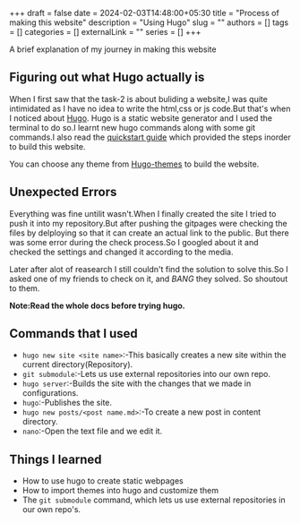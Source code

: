 +++ 
draft = false
date = 2024-02-03T14:48:00+05:30
title = "Process of making this website"
description = "Using Hugo"
slug = ""
authors = []
tags = []
categories = []
externalLink = ""
series = []
+++

A brief explanation of my journey in making this website
<!--more-->
## Figuring out what Hugo actually is
When I first saw that the task-2 is about buliding a website,I was quite intimidated as I have no idea to write the html,css or js code.But that's when I noticed about [Hugo](https://gohugo.io/).
Hugo is a static website generator and I used the terminal to do so.I learnt  new hugo commands along with some git commands.I also read the [quickstart guide](https://gohugo.io/getting-started/quick-start/) which provided the steps inorder to build this website.

You can choose any theme from [Hugo-themes](https://themes.gohugo.io/) to build the website.

## Unexpected Errors
Everything was fine untilit wasn't.When I finally created the site I tried to push it into my repository.But after pushing the gitpages were checking the files by delploying so that it can create an actual link to the public.
But there was some error during the check process.So I googled about it and checked the settings and changed it according to the media.

Later after alot of reasearch I still couldn't find the solution to solve this.So I asked one of my friends to check on it, and *BANG* they solved.
So shoutout to them.

**Note:Read the whole docs before trying hugo.**
## Commands that I used
* `hugo new site <site name>`:-This basically creates a new site within the current directory(Repository).
* `git submodule`:-Lets us use external repositories into our own repo.
* `hugo server`:-Builds the site with the changes that we made in configurations.
* `hugo`:-Publishes the site.
* `hugo new posts/<post name.md>`:-To create a new post in content directory.
* `nano`:-Open the text file and we edit it.

## Things I learned
* How to use hugo to create static webpages 
* How to import themes into hugo and customize them
* The `git submodule` command, which lets us use external repositories in our own repo's.
